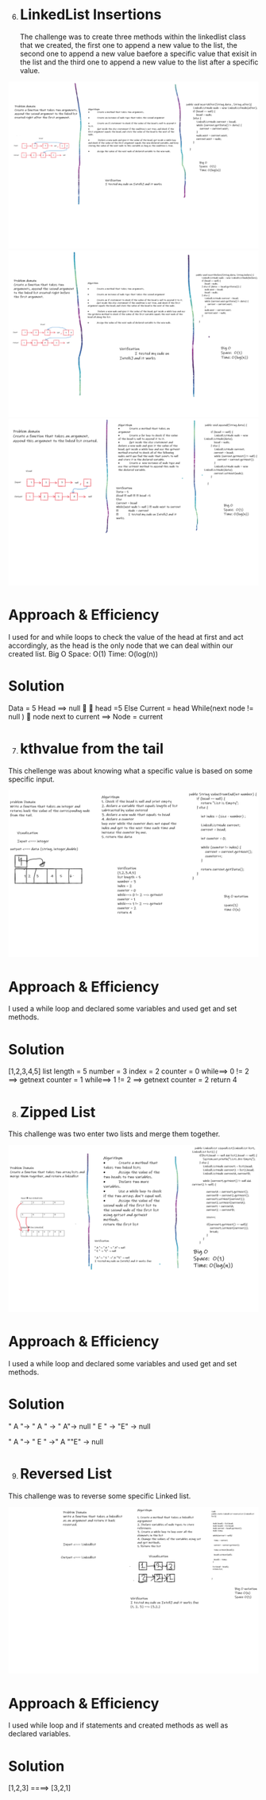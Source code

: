 6.  # LinkedList Insertions

    The challenge was to create three methods within the linkedlist class that we created, the first one to append a new value to the list, the second one to append a new value baefore a specific value that exisit in the list and the third one to append a new value to the list after a specific value.

![](./insertAfter-6.png)
![](./insertBefore-6.png)
![](./append-6.png)

# Approach & Efficiency

I used for and while loops to check the value of the head at first and act accordingly, as the head is the only node that we can deal within our created list.
Big O Space: O(1) Time: O(log(n))

# Solution

Data = 5 Head ==> null   head =5 Else Current = head While(next node != null )  node next to current ==> Node = current

7. # kthvalue from the tail

This chellenge was about knowing what a specific value is based on some specific input.

![](./kthfromend-7.png)

# Approach & Efficiency

I used a while loop and declared some variables and used get and set methods.

# Solution

[1,2,3,4,5]
list length = 5
number = 3
index = 2
counter = 0
while==> 0 != 2 ==> getnext
counter = 1
while==> 1 != 2 ==> getnext
counter = 2
return 4

8. # Zipped List

This challenge was two enter two lists and merge them together.

![](zippedList-8.png)

# Approach & Efficiency

I used a while loop and declared some variables and used get and set methods.

# Solution

" A "-> " A " -> " A"-> null
" E " -> "E" -> null

" A "-> " E " ->" A ""E" -> null

9. # Reversed List

This challenge was to reverse some specific Linked list.

![](reversedList-9.png)

# Approach & Efficiency

I used while loop and if statements and created methods as well as declared variables.

# Solution

[1,2,3] ====> [3,2,1]
